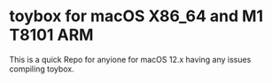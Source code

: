 # toybox for macOS X86_64 and M1 T8101 ARM 

This is a quick Repo for anyione for macOS 12.x having any issues compiling toybox.

